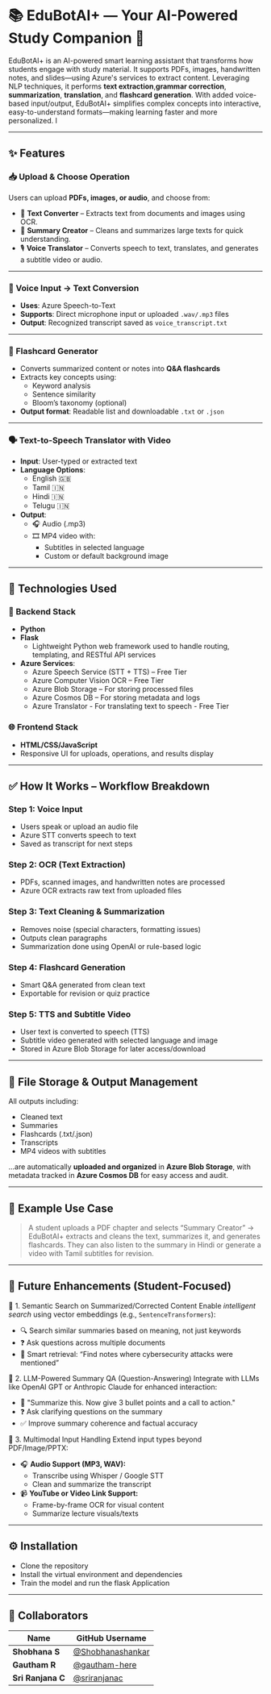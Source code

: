# 📚 EduBotAI+ — Your AI-Powered Study Companion 🚀

EduBotAI+ is an AI-powered smart learning assistant that transforms how students engage with study material. It supports PDFs, images, handwritten notes, and slides—using Azure's services to extract content. Leveraging NLP techniques, it performs **text extraction**,**grammar correction**, **summarization**, **translation**, and **flashcard generation**. With added voice-based input/output, EduBotAI+ simplifies complex concepts into interactive, easy-to-understand formats—making learning faster and more personalized. l

---

## ✨ Features

### 📥 Upload & Choose Operation

Users can upload **PDFs, images, or audio**, and choose from:
- 📝 **Text Converter** – Extracts text from documents and images using OCR.
- 🧠 **Summary Creator** – Cleans and summarizes large texts for quick understanding.
- 🎙️ **Voice Translator** – Converts speech to text, translates, and generates a subtitle video or audio.

---

### 🎤 Voice Input → Text Conversion

- **Uses**: Azure Speech-to-Text
- **Supports**: Direct microphone input or uploaded `.wav/.mp3` files
- **Output**: Recognized transcript saved as `voice_transcript.txt`

---

### 🔁 Flashcard Generator

- Converts summarized content or notes into **Q&A flashcards**
- Extracts key concepts using:
  - Keyword analysis
  - Sentence similarity
  - Bloom’s taxonomy (optional)
- **Output format**: Readable list and downloadable `.txt` or `.json`

---

### 🗣️ Text-to-Speech Translator with Video

- **Input**: User-typed or extracted text
- **Language Options**:
  - English 🇬🇧
  - Tamil 🇮🇳
  - Hindi 🇮🇳
  - Telugu 🇮🇳
- **Output**:
  - 🎧 Audio (.mp3)
  - 🎞️ MP4 video with:
    - Subtitles in selected language
    - Custom or default background image

---

## 🧠 Technologies Used

### 🔧 Backend Stack
- **Python**
- **Flask**
  - Lightweight Python web framework used to handle routing, templating, and RESTful API services
- **Azure Services**:
  - Azure Speech Service (STT + TTS) – Free Tier
  - Azure Computer Vision OCR – Free Tier
  - Azure Blob Storage – For storing processed files
  - Azure Cosmos DB – For storing metadata and logs
  - Azure Translator - For translating text to speech - Free Tier

### 🌐 Frontend Stack
- **HTML/CSS/JavaScript**
- Responsive UI for uploads, operations, and results display

---

## ✅ How It Works – Workflow Breakdown

### Step 1: Voice Input
- Users speak or upload an audio file
- Azure STT converts speech to text
- Saved as transcript for next steps

### Step 2: OCR (Text Extraction)
- PDFs, scanned images, and handwritten notes are processed
- Azure OCR extracts raw text from uploaded files

### Step 3: Text Cleaning & Summarization
- Removes noise (special characters, formatting issues)
- Outputs clean paragraphs
- Summarization done using OpenAI or rule-based logic

### Step 4: Flashcard Generation
- Smart Q&A generated from clean text
- Exportable for revision or quiz practice

### Step 5: TTS and Subtitle Video
- User text is converted to speech (TTS)
- Subtitle video generated with selected language and image
- Stored in Azure Blob Storage for later access/download

---

## 📁 File Storage & Output Management

All outputs including:
- Cleaned text
- Summaries
- Flashcards (.txt/.json)
- Transcripts
- MP4 videos with subtitles

...are automatically **uploaded and organized** in **Azure Blob Storage**, with metadata tracked in **Azure Cosmos DB** for easy access and audit.

---

## 🧪 Example Use Case

> A student uploads a PDF chapter and selects “Summary Creator” → EduBotAI+ extracts and cleans the text, summarizes it, and generates flashcards. They can also listen to the summary in Hindi or generate a video with Tamil subtitles for revision.

---
## 🚀 Future Enhancements (Student-Focused)

🔎 1. Semantic Search on Summarized/Corrected Content
Enable *intelligent search* using vector embeddings (e.g., `SentenceTransformers`):
- 🔍 Search similar summaries based on meaning, not just keywords
- ❓ Ask questions across multiple documents
- 🧠 Smart retrieval: “Find notes where cybersecurity attacks were mentioned”

🧠 2. LLM-Powered Summary QA (Question-Answering)
Integrate with LLMs like OpenAI GPT or Anthropic Claude for enhanced interaction:
- 📝 "Summarize this. Now give 3 bullet points and a call to action."
- ❓ Ask clarifying questions on the summary
- ✅ Improve summary coherence and factual accuracy

🧪 3. Multimodal Input Handling
Extend input types beyond PDF/Image/PPTX:
- 🎧 **Audio Support (MP3, WAV):**
  - Transcribe using Whisper / Google STT
  - Clean and summarize the transcript
- 📹 **YouTube or Video Link Support:**
  - Frame-by-frame OCR for visual content
  - Summarize lecture visuals/texts

---
## ⚙️ Installation
- Clone the repository
- Install the virtual environment and dependencies
- Train the model and run the flask Application

---
## 👥 Collaborators

| Name              | GitHub Username |
| ----------------- | --------------- |
| **Shobhana S**    | [@Shobhanashankar](https://github.com/Shobhanashankar) |
| **Gautham R**     | [@gautham-here](https://github.com/gautham-here)  |
| **Sri Ranjana C** | [@sriranjanac](https://github.com/sriranjanac)  |



